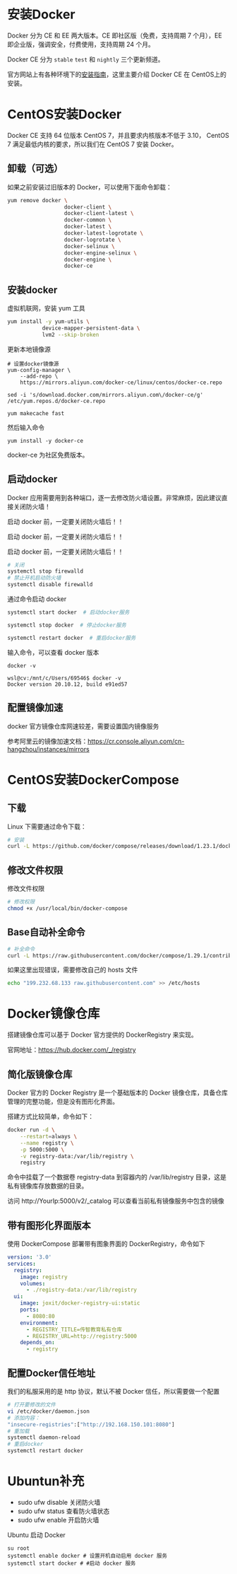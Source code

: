# 安装Docker

Docker 分为 CE 和 EE 两大版本。CE 即社区版（免费，支持周期 7 个月），EE 即企业版，强调安全，付费使用，支持周期 24 个月。

Docker CE 分为 `stable` `test` 和 `nightly` 三个更新频道。

官方网站上有各种环境下的[安装指南](https://docs.docker.com/install/)，这里主要介绍 Docker CE 在 CentOS上的安装。

# CentOS安装Docker

Docker CE 支持 64 位版本 CentOS 7，并且要求内核版本不低于 3.10， CentOS 7 满足最低内核的要求，所以我们在 CentOS 7 安装 Docker。

## 卸载（可选）

如果之前安装过旧版本的 Docker，可以使用下面命令卸载：

```bash
yum remove docker \
                  docker-client \
                  docker-client-latest \
                  docker-common \
                  docker-latest \
                  docker-latest-logrotate \
                  docker-logrotate \
                  docker-selinux \
                  docker-engine-selinux \
                  docker-engine \
                  docker-ce
```

## 安装docker

虚拟机联网，安装 yum 工具

```sh
yum install -y yum-utils \
           device-mapper-persistent-data \
           lvm2 --skip-broken
```

更新本地镜像源

```shell
# 设置docker镜像源
yum-config-manager \
    --add-repo \
    https://mirrors.aliyun.com/docker-ce/linux/centos/docker-ce.repo
    
sed -i 's/download.docker.com/mirrors.aliyun.com\/docker-ce/g' /etc/yum.repos.d/docker-ce.repo

yum makecache fast
```

然后输入命令

```shell
yum install -y docker-ce
```

docker-ce 为社区免费版本。

## 启动docker

Docker 应用需要用到各种端口，逐一去修改防火墙设置。非常麻烦，因此建议直接关闭防火墙！

启动 docker 前，一定要关闭防火墙后！！

启动 docker 前，一定要关闭防火墙后！！

启动 docker 前，一定要关闭防火墙后！！

```sh
# 关闭
systemctl stop firewalld
# 禁止开机启动防火墙
systemctl disable firewalld
```

通过命令启动 docker

```sh
systemctl start docker  # 启动docker服务

systemctl stop docker  # 停止docker服务

systemctl restart docker  # 重启docker服务
```

输入命令，可以查看 docker 版本

```shell
docker -v

wsl@cv:/mnt/c/Users/69546$ docker -v
Docker version 20.10.12, build e91ed57
```

## 配置镜像加速

docker 官方镜像仓库网速较差，需要设置国内镜像服务

参考阿里云的镜像加速文档：https://cr.console.aliyun.com/cn-hangzhou/instances/mirrors

# CentOS安装DockerCompose

## 下载

Linux 下需要通过命令下载：

```sh
# 安装
curl -L https://github.com/docker/compose/releases/download/1.23.1/docker-compose-`uname -s`-`uname -m` > /usr/local/bin/docker-compose
```

## 修改文件权限

修改文件权限

```sh
# 修改权限
chmod +x /usr/local/bin/docker-compose
```

## Base自动补全命令

```sh
# 补全命令
curl -L https://raw.githubusercontent.com/docker/compose/1.29.1/contrib/completion/bash/docker-compose > /etc/bash_completion.d/docker-compose
```

如果这里出现错误，需要修改自己的 hosts 文件

```sh
echo "199.232.68.133 raw.githubusercontent.com" >> /etc/hosts
```

# Docker镜像仓库

搭建镜像仓库可以基于 Docker 官方提供的 DockerRegistry 来实现。

官网地址：https://hub.docker.com/_/registry

## 简化版镜像仓库

Docker 官方的 Docker Registry 是一个基础版本的 Docker 镜像仓库，具备仓库管理的完整功能，但是没有图形化界面。

搭建方式比较简单，命令如下：

```sh
docker run -d \
    --restart=always \
    --name registry	\
    -p 5000:5000 \
    -v registry-data:/var/lib/registry \
    registry
```

命令中挂载了一个数据卷 registry-data 到容器内的 /var/lib/registry 目录，这是私有镜像库存放数据的目录。

访问 http://YourIp:5000/v2/_catalog 可以查看当前私有镜像服务中包含的镜像

## 带有图形化界面版本

使用 DockerCompose 部署带有图象界面的 DockerRegistry，命令如下

```yaml
version: '3.0'
services:
  registry:
    image: registry
    volumes:
      - ./registry-data:/var/lib/registry
  ui:
    image: joxit/docker-registry-ui:static
    ports:
      - 8080:80
    environment:
      - REGISTRY_TITLE=传智教育私有仓库
      - REGISTRY_URL=http://registry:5000
    depends_on:
      - registry
```

## 配置Docker信任地址

我们的私服采用的是 http 协议，默认不被 Docker 信任，所以需要做一个配置

```sh
# 打开要修改的文件
vi /etc/docker/daemon.json
# 添加内容：
"insecure-registries":["http://192.168.150.101:8080"]
# 重加载
systemctl daemon-reload
# 重启docker
systemctl restart docker
```

# Ubuntun补充

- sudo ufw disable 关闭防火墙
- sudo ufw status 查看防火墙状态
- sudo ufw enable 开启防火墙

Ubuntu 启动 Docker

```shell
su root
systemctl enable docker # 设置开机自动启用 docker 服务
systemctl start docker # #启动 docker 服务
```





